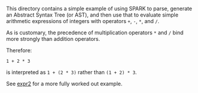 This directory contains a simple example of using SPARK to parse,
generate an Abstract Syntax Tree (or AST), and then use that to evaluate simple arithmetic
expressions of integers with operators `+`, `-`, `*`, and `/`.

As is customary, the precedence of multiplication operators `*` and
`/` bind more strongly than addition operators.

Therefore:

    1 + 2 * 3

is interpreted as `1 + (2 * 3)` rather than
`(1 + 2) * 3`.

See [expr2](http://github.com/rocky/python-spark/tree/master/example/expr2) for a more fully worked out example.
